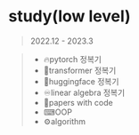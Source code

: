 # study(low level)
> 2022.12 - 2023.3 

> - 🔥pytorch 정복기
> - 🤖transformer 정복기
> - 🤗huggingface 정복기
> - ♾️linear algebra 정복기
> - 📄papers with code 
> - ⌨OOP 
> - ⚙️algorithm
